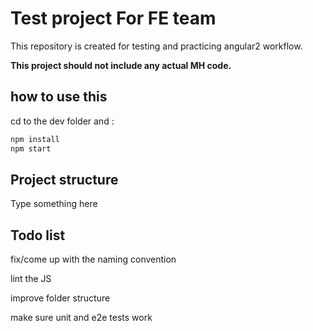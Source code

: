# Test project For FE team

This repository is created for testing and practicing angular2 workflow.

**This project should not include any actual MH code.**


## how to use this

cd to the dev folder and :

```bash
npm install
npm start
```

## Project structure

Type something here

## Todo list

fix/come up with the naming convention

lint the JS

improve folder structure

make sure unit and e2e tests work

